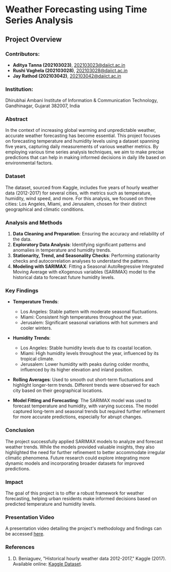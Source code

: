 # Weather Forecasting using Time Series Analysis

## Project Overview

### Contributors:
- **Aditya Tanna (202103023)**, [202103023@daiict.ac.in](mailto:202103023@daiict.ac.in)
- **Rushi Vaghela (202103028)**, [202103028@daiict.ac.in](mailto:202103028@daiict.ac.in)
- **Jay Rathod (202103042)**, [202103042@daiict.ac.in](mailto:202103042@daiict.ac.in)

### Institution:
Dhirubhai Ambani Institute of Information & Communication Technology, Gandhinagar, Gujarat 382007, India

### Abstract
In the context of increasing global warming and unpredictable weather, accurate weather forecasting has become essential. This project focuses on forecasting temperature and humidity levels using a dataset spanning five years, capturing daily measurements of various weather metrics. By employing various time series analysis techniques, we aim to make precise predictions that can help in making informed decisions in daily life based on environmental factors.

### Dataset
The dataset, sourced from Kaggle, includes five years of hourly weather data (2012-2017) for several cities, with metrics such as temperature, humidity, wind speed, and more. For this analysis, we focused on three cities: Los Angeles, Miami, and Jerusalem, chosen for their distinct geographical and climatic conditions.

### Analysis and Methods
1. **Data Cleaning and Preparation**: Ensuring the accuracy and reliability of the data.
2. **Exploratory Data Analysis**: Identifying significant patterns and anomalies in temperature and humidity trends.
3. **Stationarity, Trend, and Seasonality Checks**: Performing stationarity checks and autocorrelation analyses to understand the patterns.
4. **Modeling with SARIMAX**: Fitting a Seasonal AutoRegressive Integrated Moving Average with eXogenous variables (SARIMAX) model to the historical data to forecast future humidity levels.

### Key Findings
- **Temperature Trends**:
  - Los Angeles: Stable pattern with moderate seasonal fluctuations.
  - Miami: Consistent high temperatures throughout the year.
  - Jerusalem: Significant seasonal variations with hot summers and cooler winters.

- **Humidity Trends**:
  - Los Angeles: Stable humidity levels due to its coastal location.
  - Miami: High humidity levels throughout the year, influenced by its tropical climate.
  - Jerusalem: Lower humidity with peaks during colder months, influenced by its higher elevation and inland position.

- **Rolling Averages**: Used to smooth out short-term fluctuations and highlight longer-term trends. Different trends were observed for each city based on their geographical locations.

- **Model Fitting and Forecasting**: The SARIMAX model was used to forecast temperature and humidity, with varying success. The model captured long-term and seasonal trends but required further refinement for more accurate predictions, especially for abrupt changes.

### Conclusion
The project successfully applied SARIMAX models to analyze and forecast weather trends. While the models provided valuable insights, they also highlighted the need for further refinement to better accommodate irregular climatic phenomena. Future research could explore integrating more dynamic models and incorporating broader datasets for improved predictions.

### Impact
The goal of this project is to offer a robust framework for weather forecasting, helping urban residents make informed decisions based on predicted temperature and humidity levels.

### Presentation Video
A presentation video detailing the project's methodology and findings can be accessed [here](https://drive.google.com/drive/folders/1-FcJN8zZe-EUhdWCUp-BPVTanrglnBWT?usp=sharing).

### References
1. D. Beniaguev, "Historical hourly weather data 2012-2017," Kaggle (2017). Available online: [Kaggle Dataset](https://www.kaggle.com/datasets/selfishgene/historical-hourly-weather-data).

